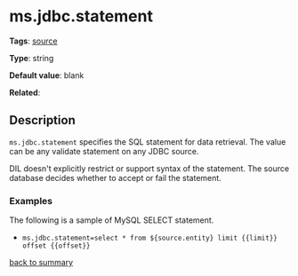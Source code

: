 # ms.jdbc.statement

**Tags**:
[source](categories.md#source-properties) 

**Type**: string

**Default value**: blank

**Related**:

## Description

`ms.jdbc.statement` specifies the SQL statement for data retrieval. The value
can be any validate statement on any JDBC source.

DIL doesn't explicitly restrict or support syntax of the statement. 
The source database decides whether to accept or fail the statement.
   
### Examples

The following is a sample of MySQL SELECT statement.

- `ms.jdbc.statement=select * from ${source.entity} limit {{limit}} offset {{offset}}`

[back to summary](summary.md#msjdbcstatement)